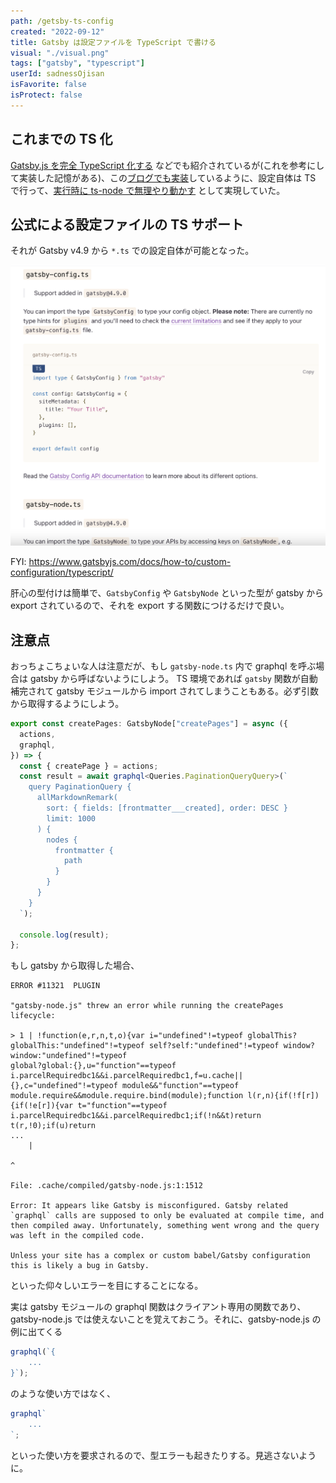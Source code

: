 ```yaml
---
path: /getsby-ts-config
created: "2022-09-12"
title: Gatsby は設定ファイルを TypeScript で書ける
visual: "./visual.png"
tags: ["gatsby", "typescript"]
userId: sadnessOjisan
isFavorite: false
isProtect: false
---
```


## これまでの TS 化

[Gatsby.js を完全 TypeScript 化する](https://qiita.com/Takepepe/items/144209f860fbe4d5e9bb#gatsby-nodejs-%E3%82%92-ts%E5%8C%96%E3%81%99%E3%82%8B) などでも紹介されているが(これを参考にして実装した記憶がある)、この[ブログでも実装](https://github.com/sadnessOjisan/blog.ojisan.io/blob/16e71efc3af0f85c3b9f980b72892b2a9c1be70d/src/gatsby/gatsby-node.ts)しているように、設定自体は TS で行って、[実行時に ts-node で無理やり動かす](https://github.com/sadnessOjisan/blog.ojisan.io/blob/16e71efc3af0f85c3b9f980b72892b2a9c1be70d/gatsby-node.js) として実現していた。

## 公式による設定ファイルの TS サポート

それが Gatsby v4.9 から `*.ts` での設定自体が可能となった。

![config のドキュメントのスクリーンショット](./config.png)

FYI: https://www.gatsbyjs.com/docs/how-to/custom-configuration/typescript/

肝心の型付けは簡単で、`GatsbyConfig` や `GatsbyNode` といった型が gatsby から export されているので、それを export する関数につけるだけで良い。

## 注意点

おっちょこちょいな人は注意だが、もし `gatsby-node.ts` 内で graphql を呼ぶ場合は gatsby から呼ばないようにしよう。 TS 環境であれば `gatsby` 関数が自動補完されて gatsby モジュールから import されてしまうこともある。必ず引数から取得するようにしよう。

```ts
export const createPages: GatsbyNode["createPages"] = async ({
  actions,
  graphql,
}) => {
  const { createPage } = actions;
  const result = await graphql<Queries.PaginationQueryQuery>(`
    query PaginationQuery {
      allMarkdownRemark(
        sort: { fields: [frontmatter___created], order: DESC }
        limit: 1000
      ) {
        nodes {
          frontmatter {
            path
          }
        }
      }
    }
  `);

  console.log(result);
};
```

もし gatsby から取得した場合、

```
ERROR #11321  PLUGIN

"gatsby-node.js" threw an error while running the createPages lifecycle:

> 1 | !function(e,r,n,t,o){var i="undefined"!=typeof globalThis?globalThis:"undefined"!=typeof self?self:"undefined"!=typeof window?window:"undefined"!=typeof
global?global:{},u="function"==typeof i.parcelRequiredbc1&&i.parcelRequiredbc1,f=u.cache||{},c="undefined"!=typeof module&&"function"==typeof
module.require&&module.require.bind(module);function l(r,n){if(!f[r]){if(!e[r]){var t="function"==typeof i.parcelRequiredbc1&&i.parcelRequiredbc1;if(!n&&t)return t(r,!0);if(u)return
...
    |
                                                                                              ^

File: .cache/compiled/gatsby-node.js:1:1512

Error: It appears like Gatsby is misconfigured. Gatsby related `graphql` calls are supposed to only be evaluated at compile time, and then compiled away. Unfortunately, something went wrong and the query was left in the compiled code.

Unless your site has a complex or custom babel/Gatsby configuration this is likely a bug in Gatsby.
```

といった仰々しいエラーを目にすることになる。

実は gatsby モジュールの graphql 関数はクライアント専用の関数であり、gatsby-node.js では使えないことを覚えておこう。それに、gatsby-node.js の例に出てくる

```ts
graphql(`{
    ...
}`);
```

のような使い方ではなく、

```ts
graphql`
    ...
`;
```

といった使い方を要求されるので、型エラーも起きたりする。見逃さないように。
